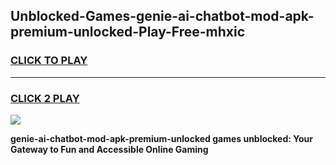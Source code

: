 
## Unblocked-Games-genie-ai-chatbot-mod-apk-premium-unlocked-Play-Free-mhxic
<h3>
<a href="https://premium76.site?title=genie-ai-chatbot-mod-apk-premium-unlocked&ref=09A">CLICK TO PLAY</a></h3>
<hr>

<h3>
<a href="https://premium76.site?title=genie-ai-chatbot-mod-apk-premium-unlocked&ref=09A">CLICK 2 PLAY</a>
  
</h3>

<a href="https://premium76.site?title=genie-ai-chatbot-mod-apk-premium-unlocked&ref=09A"><img src="https://clearcache.store/games.png"></a>


**genie-ai-chatbot-mod-apk-premium-unlocked games unblocked: Your Gateway to Fun and Accessible Online Gaming**
